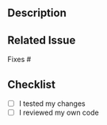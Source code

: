 ## Description
<!-- A brief summary of the changes in this pull request. -->

## Related Issue
Fixes #<issue number>

## Checklist
- [ ] I tested my changes
- [ ] I reviewed my own code